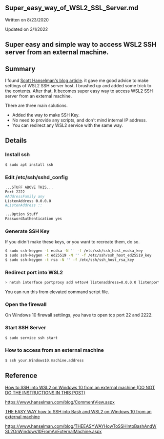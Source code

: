 Super_easy_way_of_WSL2_SSL_Server.md
---
Written on 8/23/2020

Updated on 3/1/2022

Super easy and simple way to access WSL2 SSH server from an external machine.
---

## Summary
I found [Scott Hanselman's blog article](https://www.hanselman.com/blog/CommentView.aspx). it gave me good advice to make settings of WSL2 SSH server host. I brushed up and added some trick to the contents.
After that, It becomes super easy way to access WSL2 SSH server from an external machine.

There are three main solutions.
- Added the way to make SSH Key.
- No need to provide any scripts, and don't mind internal IP address.
- You can redirect any WSL2 service with the same way.

## Details

### Install ssh
```sh
$ sudo apt install ssh
```

### Edit /etc/ssh/sshd_config
```sh
...STUFF ABOVE THIS...
Port 2222
#AddressFamily any
ListenAddress 0.0.0.0
#ListenAddress ::

...Option Stuff
PasswordAuthentication yes
```

### Generate SSH Key

If you didn't make these keys, or you want to recreate them, do so.

```sh
$ sudo ssh-keygen -t ecdsa -N '' -f /etc/ssh/ssh_host_ecdsa_key
$ sudo ssh-keygen -t ed25519 -N '' -f /etc/ssh/ssh_host_ed25519_key
$ sudo ssh-keygen -t rsa -N '' -f /etc/ssh/ssh_host_rsa_key
```

### Redirect port into WSL2

```sh
> netsh interface portproxy add v4tov4 listenaddress=0.0.0.0 listenport=22 connectaddress=127.0.0.1 connectport=2222
```

You can run this from elevated command script file.


### Open the firewall
On Windows 10 firewall settiings, you have to open tcp port 22 and 2222.

### Start SSH Server

```sh
$ sudo service ssh start
```

### How to access from an external machine

```sh
$ ssh your.Windows10.machine.address
```


## Reference

[How to SSH into WSL2 on Windows 10 from an external machine 
(DO NOT DO THE INSTRUCTIONS IN THIS POST)](https://www.hanselman.com/blog/CommentView.aspx)

https://www.hanselman.com/blog/CommentView.aspx


[THE EASY WAY how to SSH into Bash and WSL2 on Windows 10 from an external machine](https://www.hanselman.com/blog/THEEASYWAYHowToSSHIntoBashAndWSL2OnWindows10FromAnExternalMachine.aspx)

https://www.hanselman.com/blog/THEEASYWAYHowToSSHIntoBashAndWSL2OnWindows10FromAnExternalMachine.aspx

